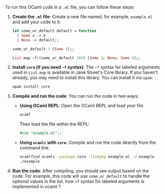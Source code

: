 To run this OCaml code in a `.ml` file, you can follow these steps:

1. **Create the `.ml` file**:
   Create a new file named, for example, `example.ml` and add your code to it:
   ```ocaml
   let some_or_default default = function
     | Some x -> x
     | None -> default;;

   some_or_default 3 (Some 5);;

   List.map ~f:(some_or_default 100) [Some 3; None; Some 4];;
   ```

2. **Install `core` (if you need `~f` syntax)**:
   The `~f` syntax for labeled arguments used in `List.map` is available in Jane Street's Core library. If you haven't already, you may need to install this library. You can install it via `opam`:
   ```bash
   opam install core
   ```

3. **Compile and run the code**:
   You can run the code in two ways:

   - **Using OCaml REPL**: Open the OCaml REPL and load your file.
     ```bash
     ocaml
     ```
     Then load the file within the REPL:
     ```ocaml
     #use "example.ml";;
     ```

   - **Using `ocamlc` with `core`**: Compile and run the code directly from the command line.
     ```bash
     ocamlfind ocamlc -package core -linkpkg example.ml -o example
     ./example
     ```

4. **Run the code**:
   After compiling, you should see output based on the code. For example, this code will use `some_or_default` to handle the optional values in the list.
how ~f syntax for labeled arguments is implemented in ocaml ? 
